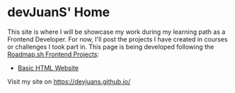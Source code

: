 # devJuanS' Home

This site is where I will be showcase my work during my learning path as a Frontend Developer. For now, I'll post the projects I have created in courses or challenges I took part in.
This page is being developed following the [Roadmap.sh Frontend Projects](https://roadmap.sh/frontend/projects):

* [Basic HTML Website](https://roadmap.sh/projects/basic-html-website)

Visit my site on https://devjuans.github.io/